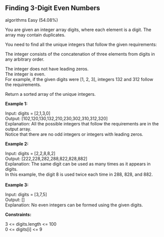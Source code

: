 ## Finding 3-Digit Even Numbers

algorithms Easy (54.08%)

You are given an integer array digits, where each element is a digit. The array may contain duplicates.

You need to find all the unique integers that follow the given requirements:

The integer consists of the concatenation of three elements from digits in any arbitrary order.

The integer does not have leading zeros.<br>
The integer is even.<br>
For example, if the given digits were [1, 2, 3], integers 132 and 312 follow the requirements.

Return a sorted array of the unique integers.

**Example 1:**

Input: digits = [2,1,3,0]<br>
Output: [102,120,130,132,210,230,302,310,312,320]<br>
Explanation: All the possible integers that follow the requirements are in the output array. <br>
Notice that there are no odd integers or integers with leading zeros.<br>

**Example 2:**

Input: digits = [2,2,8,8,2]<br>
Output: [222,228,282,288,822,828,882]<br>
Explanation: The same digit can be used as many times as it appears in digits. <br>
In this example, the digit 8 is used twice each time in 288, 828, and 882. <br><br>
**Example 3:**

Input: digits = [3,7,5]<br>
Output: []<br>
Explanation: No even integers can be formed using the given digits.<br>

**Constraints:**

3 <= digits.length <= 100<br>
0 <= digits[i] <= 9
